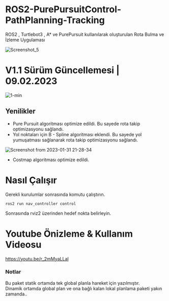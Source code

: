 # ROS2-PurePursuitControl-PathPlanning-Tracking
ROS2 , Turtlebot3 , A* ve PurePursuit kullanılarak oluşturulan Rota Bulma ve İzleme Uygulaması


![Screenshot_5](https://user-images.githubusercontent.com/87595266/205762696-91c48af3-617d-4784-a1d9-ebe66400df4c.png)

# V1.1 Sürüm Güncellemesi | 09.02.2023

![1-min](https://user-images.githubusercontent.com/87595266/217926638-2232239a-5f35-469e-829c-a2883f835bdc.gif)



## Yenilikler

- Pure Pursuit algoritması optimize edildi. Bu sayede rota takip optimizasyonu sağlandı.
- Yol noktaları için B - Spline algoritması eklendi. Bu sayede yol yumuşatması sağlanarak rota takip optimizasyonu sağlandı.

 ![Screenshot from 2023-01-31 21-28-34](https://user-images.githubusercontent.com/87595266/217913980-c0ec9e54-0f9c-4488-8a21-2d258873a409.png)
 
 - Costmap algoritması optimize edildi.

# Nasıl Çalışır
Gerekli kurulumlar sonrasında komutu çalıştırın.  
  
`ros2 run nav_controller control`

Sonrasında rviz2 üzerinden hedef nokta belirleyin.  

# Youtube Önizleme & Kullanım Videosu  
https://youtu.be/r_2mMyaLLaI

### Notlar  
Bu paket statik ortamda tek global planla hareket için yazılmıştır.  
Dinamik ortamda global plan ve ona bağlı kalan lokal planlama paketi yakın zamanda..

